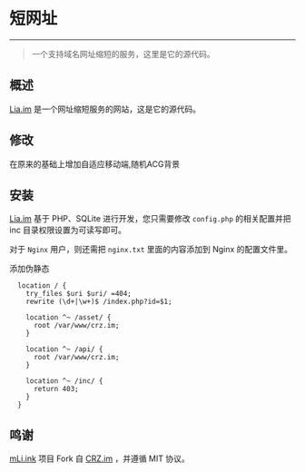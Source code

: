 # 短网址
---
> 一个支持域名网址缩短的服务，这里是它的源代码。

## 概述
[Lia.im](https://Lia.im) 是一个网址缩短服务的网站，这是它的源代码。

## 修改

在原来的基础上增加自适应移动端,随机ACG背景

## 安装
[Lia.im](https://Lia.im) 基于 PHP、SQLite 进行开发，您只需要修改 `config.php` 的相关配置并把 inc 目录权限设置为可读写即可。

对于 `Nginx` 用户，则还需把 `nginx.txt` 里面的内容添加到 Nginx 的配置文件里。

添加伪静态
```
  location / {
    try_files $uri $uri/ =404;
    rewrite (\d+|\w+)$ /index.php?id=$1;

    location ^~ /asset/ {
      root /var/www/crz.im;
    }

    location ^~ /api/ {
      root /var/www/crz.im;
    }

    location ^~ /inc/ {
      return 403;
    }
  }
```

## 鸣谢
[mLi.ink](https://Lia.im) 项目 Fork 自 [CRZ.im](https://github.com/Caringor/CRZ.im/) ，并遵循 MIT 协议。
